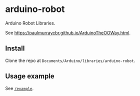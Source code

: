 # arduino-robot

Arduino Robot Libraries.

See <https://paulmurraycbr.github.io/ArduinoTheOOWay.html>.

## Install

Clone the repo at `Documents/Arduino/libraries/arduino-robot`.

## Usage example

See [`/example`](./example).
